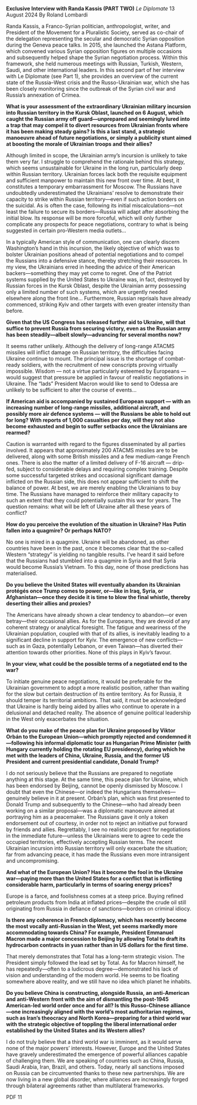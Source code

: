**Exclusive Interview with Randa Kassis (PART TWO)** _Le Diplomate_ 13 August 2024 By Roland Lombardi

Randa Kassis, a Franco-Syrian politician, anthropologist, writer, and President of the Movement for a Pluralistic Society, served as co-chair of the delegation representing the secular and democratic Syrian opposition during the Geneva peace talks. In 2015, she launched the Astana Platform, which convened various Syrian opposition figures on multiple occasions and subsequently helped shape the Syrian negotiation process. Within this framework, she held numerous meetings with Russian, Turkish, Western, Saudi, and other international leaders. In this second part of her interview with Le Diplomate (see Part 1), she provides an overview of the current state of the Russia–West crisis and the Russo-Ukrainian war, which she has been closely monitoring since the outbreak of the Syrian civil war and Russia’s annexation of Crimea.

**What is your assessment of the extraordinary Ukrainian military incursion into Russian territory in the Kursk Oblast, launched on 6 August, which caught the Russian army off guard—unprepared and seemingly lured into a trap that may compel it to divert resources from Ukrainian fronts where it has been making steady gains? Is this a last stand, a strategic manoeuvre ahead of future negotiations, or simply a publicity stunt aimed at boosting the morale of Ukrainian troops and their allies?**

Although limited in scope, the Ukrainian army’s incursion is unlikely to take them very far. I struggle to comprehend the rationale behind this strategy, which seems unsustainable for Ukraine in the long run, particularly deep within Russian territory. Ukrainian forces lack both the requisite equipment and sufficient manpower to maintain this new front over time. At best, it constitutes a temporary embarrassment for Moscow. The Russians have undoubtedly underestimated the Ukrainians’ resolve to demonstrate their capacity to strike within Russian territory—even if such action borders on the suicidal. As is often the case, following its initial miscalculations—not least the failure to secure its borders—Russia will adapt after absorbing the initial blow. Its response will be more forceful, which will only further complicate any prospects for peace negotiations, contrary to what is being suggested in certain pro-Western media outlets…

In a typically American style of communication, one can clearly discern Washington’s hand in this incursion, the likely objective of which was to bolster Ukrainian positions ahead of potential negotiations and to compel the Russians into a defensive stance, thereby stretching their resources. In my view, the Ukrainians erred in heeding the advice of their American backers—something they may yet come to regret. One of the Patriot systems supplied by the United States to Ukraine was, in fact, destroyed by Russian forces in the Kursk Oblast, despite the Ukrainian army possessing only a limited number of such systems, which are urgently needed elsewhere along the front line… Furthermore, Russian reprisals have already commenced, striking Kyiv and other targets with even greater intensity than before.

**Given that the US Congress has released further aid to Ukraine, will that suffice to prevent Russia from securing victory, even as the Russian army has been steadily—albeit slowly—advancing for several months now?**

It seems rather unlikely. Although the delivery of long-range ATACMS missiles will inflict damage on Russian territory, the difficulties facing Ukraine continue to mount. The principal issue is the shortage of combat-ready soldiers, with the recruitment of new conscripts proving virtually impossible. Wisdom — not a virtue particularly esteemed by Europeans — would suggest that pressure be applied in favour of realistic negotiations in Ukraine. The “lads” President Macron would like to send to Odessa are unlikely to be sufficient to alter the course of events…

**If American aid is accompanied by sustained European support — with an increasing number of long-range missiles, additional aircraft, and possibly more air defence systems — will the Russians be able to hold out for long? With reports of 1,000 casualties per day, will they not also become exhausted and begin to suffer setbacks once the Ukrainians are rearmed?**

Caution is warranted with regard to the figures disseminated by all parties involved. It appears that approximately 200 ATACMS missiles are to be delivered, along with some British missiles and a few medium-range French ones. There is also the matter of a limited delivery of F-16 aircraft — drip-fed, subject to considerable delays and requiring complex training. Despite some successful targeted strikes and occasional significant damage inflicted on the Russian side, this does not appear sufficient to shift the balance of power. At best, we are merely enabling the Ukrainians to buy time. The Russians have managed to reinforce their military capacity to such an extent that they could potentially sustain this war for years. The question remains: what will be left of Ukraine after all these years of conflict?

**How do you perceive the evolution of the situation in Ukraine? Has Putin fallen into a quagmire? Or perhaps NATO?**

No one is mired in a quagmire. Ukraine will be abandoned, as other countries have been in the past, once it becomes clear that the so-called Western “strategy” is yielding no tangible results. I’ve heard it said before that the Russians had stumbled into a quagmire in Syria and that Syria would become Russia’s Vietnam. To this day, none of those predictions has materialised.

**Do you believe the United States will eventually abandon its Ukrainian protégés once Trump comes to power, or—like in Iraq, Syria, or Afghanistan—once they decide it is time to blow the final whistle, thereby deserting their allies and proxies?**

The Americans have already shown a clear tendency to abandon—or even betray—their occasional allies. As for the Europeans, they are devoid of any coherent strategy or analytical foresight. The fatigue and weariness of the Ukrainian population, coupled with that of its allies, is inevitably leading to a significant decline in support for Kyiv. The emergence of new conflicts—such as in Gaza, potentially Lebanon, or even Taiwan—has diverted their attention towards other priorities. None of this plays in Kyiv’s favour.

**In your view, what could be the possible terms of a negotiated end to the war?**

To initiate genuine peace negotiations, it would be preferable for the Ukrainian government to adopt a more realistic position, rather than waiting for the slow but certain destruction of its entire territory. As for Russia, it should temper its territorial ambitions. That said, it must be acknowledged that Ukraine is hardly being aided by allies who continue to operate in a delusional and detached reality. The absence of genuine political leadership in the West only exacerbates the situation.

**What do you make of the peace plan for Ukraine proposed by Viktor Orbán to the European Union—which promptly rejected and condemned it—following his informal diplomatic tour as Hungarian Prime Minister (with Hungary currently holding the rotating EU presidency), during which he met with the leaders of China, Ukraine, Russia, and the former US President and current presidential candidate, Donald Trump?**

I do not seriously believe that the Russians are prepared to negotiate anything at this stage. At the same time, this peace plan for Ukraine, which has been endorsed by Beijing, cannot be openly dismissed by Moscow. I doubt that even the Chinese—or indeed the Hungarians themselves—genuinely believe in it at present. Orbán’s plan, which was first presented to Donald Trump and subsequently to the Chinese—who had already been working on a similar proposal—was a diplomatic manoeuvre aimed at portraying him as a peacemaker. The Russians gave it only a token endorsement out of courtesy, in order not to reject an initiative put forward by friends and allies. Regrettably, I see no realistic prospect for negotiations in the immediate future—unless the Ukrainians were to agree to cede the occupied territories, effectively accepting Russian terms. The recent Ukrainian incursion into Russian territory will only exacerbate the situation; far from advancing peace, it has made the Russians even more intransigent and uncompromising.

**And what of the European Union? Has it become the fool in the Ukraine war—paying more than the United States for a conflict that is inflicting considerable harm, particularly in terms of soaring energy prices?**

Europe is a farce, and foolishness comes at a steep price. Buying refined petroleum products from India at inflated prices—despite the crude oil still originating from Russia in defiance of sanctions—borders on criminal idiocy.

**Is there any coherence in French diplomacy, which has recently become the most vocally anti-Russian in the West, yet seems markedly more accommodating towards China? For example, President Emmanuel Macron made a major concession to Beijing by allowing Total to draft its hydrocarbon contracts in yuan rather than in US dollars for the first time.**

That merely demonstrates that Total has a long-term strategic vision. The President simply followed the lead set by Total. As for Macron himself, he has repeatedly—often to a ludicrous degree—demonstrated his lack of vision and understanding of the modern world. He seems to be floating somewhere above reality, and we still have no idea which planet he inhabits.

**Do you believe China is constructing, alongside Russia, an anti-American and anti-Western front with the aim of dismantling the post-1945 American-led world order once and for all? Is this Russo-Chinese alliance—one increasingly aligned with the world’s most authoritarian regimes, such as Iran’s theocracy and North Korea—preparing for a third world war with the strategic objective of toppling the liberal international order established by the United States and its Western allies?**

I do not truly believe that a third world war is imminent, as it would serve none of the major powers’ interests. However, Europe and the United States have gravely underestimated the emergence of powerful alliances capable of challenging them. We are speaking of countries such as China, Russia, Saudi Arabia, Iran, Brazil, and others. Today, nearly all sanctions imposed on Russia can be circumvented thanks to these new partnerships. We are now living in a new global disorder, where alliances are increasingly forged through bilateral agreements rather than multilateral frameworks.

PDF 11